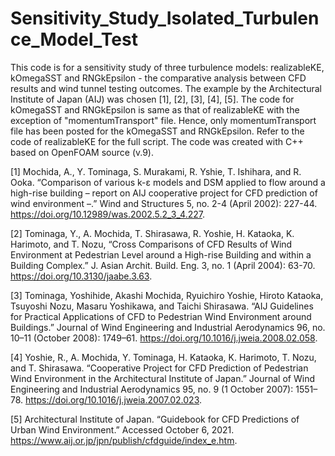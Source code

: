 # Sensitivity_Study_Isolated_Turbulence_Model_Test
This code is for a sensitivity study of three turbulence models: realizableKE, kOmegaSST and RNGkEpsilon - the comparative analysis between CFD results and wind tunnel testing outcomes. The example by the Architectural Institute of Japan (AIJ) was chosen [1], [2], [3], [4], [5]. The code for kOmegaSST and RNGkEpsilon is same as that of realizableKE with the exception of "momentumTransport" file. Hence, only momentumTransport file has been posted for the kOmegaSST and RNGkEpsilon. Refer to the code of realizableKE for the full script. The code was created with C++ based on OpenFOAM source (v.9).

[1] Mochida, A., Y. Tominaga, S. Murakami, R. Yshie, T. Ishihara, and R. Ooka. “Comparison of various k-ε models and DSM applied to flow around a high-rise building – report on AIJ cooperative project for CFD prediction of wind environment –.” Wind and Structures 5, no. 2-4 (April 2002): 227-44.
https://doi.org/10.12989/was.2002.5.2_3_4.227.

[2] Tominaga, Y., A. Mochida, T. Shirasawa, R. Yoshie, H. Kataoka, K. Harimoto, and T. Nozu, “Cross Comparisons of CFD Results of Wind Environment at Pedestrian Level around a High-rise Building and within a Building Complex.” J. Asian Archit. Build. Eng. 3, no. 1 (April 2004): 63-70.
https://doi.org/10.3130/jaabe.3.63.

[3] Tominaga, Yoshihide, Akashi Mochida, Ryuichiro Yoshie, Hiroto Kataoka, Tsuyoshi Nozu, Masaru Yoshikawa, and Taichi Shirasawa. “AIJ Guidelines for Practical Applications of CFD to Pedestrian Wind Environment around Buildings.” Journal of Wind Engineering and Industrial Aerodynamics 96, no. 10–11 (October 2008): 1749–61. https://doi.org/10.1016/j.jweia.2008.02.058.

[4] Yoshie, R., A. Mochida, Y. Tominaga, H. Kataoka, K. Harimoto, T. Nozu, and T. Shirasawa. “Cooperative Project for CFD Prediction of Pedestrian Wind Environment in the Architectural Institute of Japan.” Journal of Wind Engineering and Industrial Aerodynamics 95, no. 9 (1 October 2007): 1551–78.
https://doi.org/10.1016/j.jweia.2007.02.023.

[5] Architectural Institute of Japan. “Guidebook for CFD Predictions of Urban Wind Environment.” Accessed October 6, 2021.
https://www.aij.or.jp/jpn/publish/cfdguide/index_e.htm.
